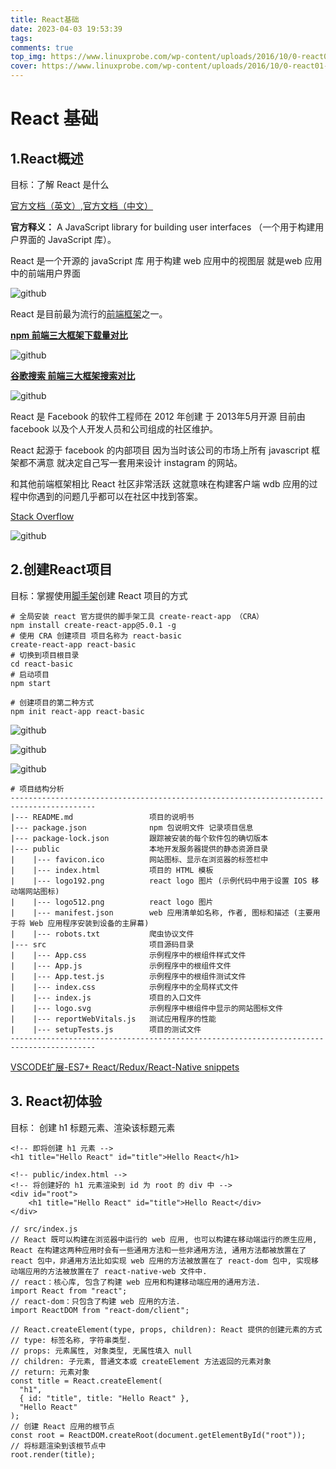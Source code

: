 ```yaml
---
title: React基础
date: 2023-04-03 19:53:39
tags: 
comments: true
top_img: https://www.linuxprobe.com/wp-content/uploads/2016/10/0-react01-1.jpg
cover: https://www.linuxprobe.com/wp-content/uploads/2016/10/0-react01-1.jpg
---
```

# React 基础
## 1.React概述

目标：了解 React 是什么

 [官方文档（英文）](https://reactjs.org/),[官方文档（中文）](https://zh-hans.reactjs.org/) 

 **官方释义：** A JavaScript library for building user interfaces （一个用于构建用户界面的 JavaScript 库）。 

 React 是一个开源的 javaScript 库 用于构建 web 应用中的视图层 就是web 应用中的前端用户界面 

![github](https://github.com/lhb1314/Lou.io.com/blob/main/source/_posts/React%E5%9F%BA%E7%A1%80/1.png?raw=true)

 React 是目前最为流行的[前端框架](https://so.csdn.net/so/search?q=前端框架&spm=1001.2101.3001.7020)之一。 



**[npm 前端三大框架下载量对比](https://npmtrends.com/angular-vs-react-vs-vue)**


![github](https://github.com/lhb1314/Lou.io.com/blob/main/source/_posts/React%E5%9F%BA%E7%A1%80/2.png?raw=true)



 **[谷歌搜索 前端三大框架搜索对比](https://trends.google.com/trends/explore?q=react,vue,angular)** 



![github](https://github.com/lhb1314/Lou.io.com/blob/main/source/_posts/React%E5%9F%BA%E7%A1%80/3.png?raw=true)


React 是 Facebook 的软件工程师在 2012 年创建 于 2013年5月开源 目前由 facebook 以及个人开发人员和公司组成的社区维护。

React 起源于 facebook 的内部项目 因为当时该公司的市场上所有 javascript 框架都不满意 就决定自己写一套用来设计 instagram 的网站。

和其他前端框架相比 React 社区非常活跃 这就意味在构建客户端 wdb 应用的过程中你遇到的问题几乎都可以在社区中找到答案。


[Stack Overflow](https://stackoverflow.com/questions/tagged/reactjs)

![github](https://github.com/lhb1314/Lou.io.com/blob/main/source/_posts/React%E5%9F%BA%E7%A1%80/4.png?raw=true)


##  2.创建React项目

目标：掌握使用[脚手架](https://so.csdn.net/so/search?q=脚手架&spm=1001.2101.3001.7020)创建 React 项目的方式 

```react
# 全局安装 react 官方提供的脚手架工具 create-react-app （CRA）
npm install create-react-app@5.0.1 -g
# 使用 CRA 创建项目 项目名称为 react-basic
create-react-app react-basic
# 切换到项目根目录
cd react-basic
# 启动项目
npm start
```

```React
# 创建项目的第二种方式
npm init react-app react-basic
```



![github](https://github.com/lhb1314/Lou.io.com/blob/main/source/_posts/React%E5%9F%BA%E7%A1%80/5.png?raw=true)



![github](https://github.com/lhb1314/Lou.io.com/blob/main/source/_posts/React%E5%9F%BA%E7%A1%80/6.png?raw=true)


![github](https://github.com/lhb1314/Lou.io.com/blob/main/source/_posts/React%E5%9F%BA%E7%A1%80/7.png?raw=true)


```tet
# 项目结构分析
-----------------------------------------------------------------------------------------
|--- README.md                 项目的说明书                      
|--- package.json              npm 包说明文件 记录项目信息                       
|--- package-lock.json         跟踪被安装的每个软件包的确切版本                   
|--- public                    本地开发服务器提供的静态资源目录                   
|    |--- favicon.ico          网站图标、显示在浏览器的标签栏中                  
|    |--- index.html           项目的 HTML 模板                               
|    |--- logo192.png          react logo 图片 (示例代码中用于设置 IOS 移动端网站图标)
|    |--- logo512.png          react logo 图片                                             
|    |--- manifest.json        web 应用清单如名称, 作者, 图标和描述 (主要用于将 Web 应用程序安装到设备的主屏幕)     
|    |--- robots.txt           爬虫协议文件                                                 
|--- src                       项目源码目录                                                 
|    |--- App.css              示例程序中的根组件样式文件                                     
|    |--- App.js               示例程序中的根组件文件                                         
|    |--- App.test.js          示例程序中的根组件测试文件                                     
|    |--- index.css            示例程序中的全局样式文件                                      
|    |--- index.js             项目的入口文件      
|    |--- logo.svg             示例程序中根组件中显示的网站图标文件   
|    |--- reportWebVitals.js   测试应用程序的性能                   
|    |--- setupTests.js        项目的测试文件                     
-----------------------------------------------------------------------------------------

```

 [VSCODE扩展-ES7+ React/Redux/React-Native snippets](https://marketplace.visualstudio.com/items?itemName=dsznajder.es7-react-js-snippets) 



##  3. React初体验

 目标： 创建 h1 标题元素、渲染该标题元素 

```React
<!-- 即将创建 h1 元素 -->
<h1 title="Hello React" id="title">Hello React</h1>

```
```React
<!-- public/index.html -->
<!-- 将创建好的 h1 元素渲染到 id 为 root 的 div 中 -->
<div id="root">
	<h1 title="Hello React" id="title">Hello React</div>
</div>

```
```React
// src/index.js
// React 既可以构建在浏览器中运行的 web 应用, 也可以构建在移动端运行的原生应用, React 在构建这两种应用时会有一些通用方法和一些非通用方法, 通用方法都被放置在了 react 包中，非通用方法比如实现 web 应用的方法被放置在了 react-dom 包中, 实现移动端应用的方法被放置在了 react-native-web 文件中.
// react：核心库, 包含了构建 web 应用和构建移动端应用的通用方法.
import React from "react";
// react-dom：只包含了构建 web 应用的方法.
import ReactDOM from "react-dom/client";

// React.createElement(type, props, children): React 提供的创建元素的方式
// type: 标签名称, 字符串类型.
// props: 元素属性, 对象类型, 无属性填入 null
// children: 子元素, 普通文本或 createElement 方法返回的元素对象
// return: 元素对象
const title = React.createElement(
  "h1",
  { id: "title", title: "Hello React" },
  "Hello React"
);
// 创建 React 应用的根节点
const root = ReactDOM.createRoot(document.getElementById("root"));
// 将标题渲染到该根节点中
root.render(title);

```
